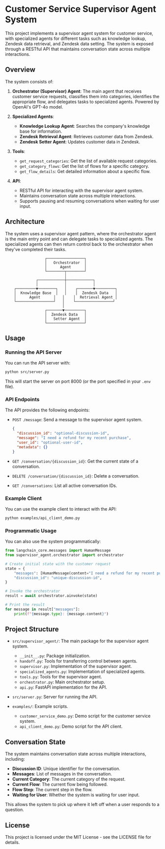 # Customer Service Supervisor Agent System

This project implements a supervisor agent system for customer service, with specialized agents for different tasks such as knowledge lookup, Zendesk data retrieval, and Zendesk data setting. The system is exposed through a RESTful API that maintains conversation state across multiple interactions.

## Overview

The system consists of:

1. **Orchestrator (Supervisor) Agent**: The main agent that receives customer service requests, classifies them into categories, identifies the appropriate flow, and delegates tasks to specialized agents. Powered by OpenAI's GPT-4o model.

2. **Specialized Agents**:
   - **Knowledge Lookup Agent**: Searches the company's knowledge base for information.
   - **Zendesk Retrieval Agent**: Retrieves customer data from Zendesk.
   - **Zendesk Setter Agent**: Updates customer data in Zendesk.

3. **Tools**:
   - `get_request_categories`: Get the list of available request categories.
   - `get_category_flows`: Get the list of flows for a specific category.
   - `get_flow_details`: Get detailed information about a specific flow.

4. **API**:
   - RESTful API for interacting with the supervisor agent system.
   - Maintains conversation state across multiple interactions.
   - Supports pausing and resuming conversations when waiting for user input.

## Architecture

The system uses a supervisor agent pattern, where the orchestrator agent is the main entry point and can delegate tasks to specialized agents. The specialized agents can then return control back to the orchestrator when they've completed their tasks.

```
                  ┌─────────────────┐
                  │   Orchestrator  │
                  │      Agent      │
                  └────────┬────────┘
                           │
              ┌────────────┼────────────┐
              │            │            │
    ┌─────────▼────────┐   │    ┌───────▼─────────┐
    │  Knowledge Base  │   │    │  Zendesk Data   │
    │      Agent      │   │    │  Retrieval Agent │
    └─────────────────┘   │    └─────────────────┘
                          │
                  ┌───────▼─────────┐
                  │  Zendesk Data   │
                  │   Setter Agent  │
                  └─────────────────┘
```

## Usage

### Running the API Server

You can run the API server with:

```bash
python src/server.py
```

This will start the server on port 8000 (or the port specified in your `.env` file).

### API Endpoints

The API provides the following endpoints:

- `POST /message`: Send a message to the supervisor agent system.
  ```json
  {
    "discussion_id": "optional-discussion-id",
    "message": "I need a refund for my recent purchase",
    "user_id": "optional-user-id",
    "metadata": {}
  }
  ```

- `GET /conversation/{discussion_id}`: Get the current state of a conversation.

- `DELETE /conversation/{discussion_id}`: Delete a conversation.

- `GET /conversations`: List all active conversation IDs.

### Example Client

You can use the example client to interact with the API:

```bash
python examples/api_client_demo.py
```

### Programmatic Usage

You can also use the system programmatically:

```python
from langchain_core.messages import HumanMessage
from supervisor_agent.orchestrator import orchestrator

# Create initial state with the customer request
state = {
    "messages": [HumanMessage(content="I need a refund for my recent purchase.")],
    "discussion_id": "unique-discussion-id",
}

# Invoke the orchestrator
result = await orchestrator.ainvoke(state)

# Print the result
for message in result["messages"]:
    print(f"{message.type}: {message.content}")
```

## Project Structure

- `src/supervisor_agent/`: The main package for the supervisor agent system.
  - `__init__.py`: Package initialization.
  - `handoff.py`: Tools for transferring control between agents.
  - `supervisor.py`: Implementation of the supervisor agent.
  - `specialized_agents.py`: Implementation of specialized agents.
  - `tools.py`: Tools for the supervisor agent.
  - `orchestrator.py`: Main orchestrator setup.
  - `api.py`: FastAPI implementation for the API.

- `src/server.py`: Server for running the API.

- `examples/`: Example scripts.
  - `customer_service_demo.py`: Demo script for the customer service system.
  - `api_client_demo.py`: Demo script for the API client.

## Conversation State

The system maintains conversation state across multiple interactions, including:

- **Discussion ID**: Unique identifier for the conversation.
- **Messages**: List of messages in the conversation.
- **Current Category**: The current category of the request.
- **Current Flow**: The current flow being followed.
- **Flow Step**: The current step in the flow.
- **Waiting for User**: Whether the system is waiting for user input.

This allows the system to pick up where it left off when a user responds to a question.

## License

This project is licensed under the MIT License - see the LICENSE file for details.